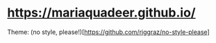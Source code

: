 # https://mariaquadeer.github.io/

Theme: (no style, please!)[https://github.com/riggraz/no-style-please]